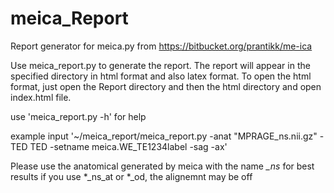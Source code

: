 meica_Report
============

Report generator for meica.py from https://bitbucket.org/prantikk/me-ica

Use meica_report.py to generate the report.  The report will appear in the specified directory in html format and also latex format.  To open the html format, just open the Report directory and then the html directory and open index.html file.

use 'meica_report.py -h' for help

example input '~/meica_report/meica_report.py -anat "MPRAGE_ns.nii.gz" -TED TED -setname meica.WE_TE1234label -sag -ax'

Please use the anatomical generated by meica with the name *_ns* for best results
if you use *_ns_at or *_od, the alignemnt may be off
